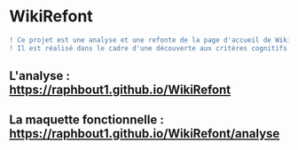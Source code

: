 # WikiRefont

```diff
! Ce projet est une analyse et une refonte de la page d'accueil de Wikipédia à l'aide des critères de Bastien et Scapin.
! Il est réalisé dans le cadre d'une découverte aux critères cognitifs d'interface web
```

## L'analyse : https://raphbout1.github.io/WikiRefont

## La maquette fonctionnelle : https://raphbout1.github.io/WikiRefont/analyse
